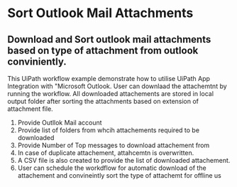 # Sort Outlook Mail Attachments
## Download and Sort outlook mail attachments based on type of attachment from outlook conviniently.

This UiPath workflow example demonstrate how to utilise UiPath App Integration with "Microsoft Outlook.
User can downlaad the attachemtnt by running the workflow. All downloaded attachements are stored in local output folder after sorting the attachments based on extension of attachment file. 
1. Provide Outllok Mail account
2. Provide list of folders from whcih attachements required to be downloaded
3. Provide Number of Top messages to download attachement from
4. In case of duplicate attachement, attahcemtn is overwritten.
5. A CSV file is also created to provide the list of downloaded attachement.
6. User can schedule the workdflow for automatic download of the attachement and convineintly sort the type of attachemt for offline us
